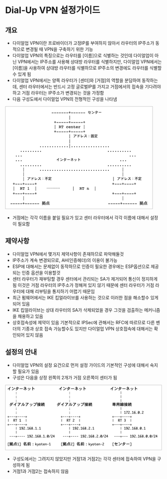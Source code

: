 # Dial-Up VPN 설정가이드

## 개요

- 다이얼업 VPN이란 프로바이더가 고정IP를 부여하지 않아서 라우터의 IP주소가 동적으로 변경될 때 VPN을 구축하기 위한 기능
- 다이얼업 VPN의 특징으로는 라우터를 [이름]으로 식별하는 것인데 다이얼업이 아닌 VPN에서는 IP주소를 사용해 상대방 라우터를 식별하지만, 다이얼업 VPN에서는 [이름]을 사용하여 상대방 라우터를 식별하므로 IP주소의 변경에도 라우터를 식별할 수 있게 됨
- 다이얼업 VPN에서는 양쪽 라우터가 [센터]와 [거점]의 역할을 분담하여 동작하는데, 센터 라우터에서는 반드시 고정 글로벌IP를 가지고 거점에서의 접속을 기다려야 하고 거점 라우터는 IP주소가 변경되는 것을 가정함
- 다음 구성도에서 다이얼업 VPN의 전형적인 구성을 나타냄

![images/dialup_vpn_setup/1.png](images/dialup_vpn_setup/1.png)

- 거점에는 각각 이름을 붙일 필요가 있고 센터 라우터에서 각각 이름에 대해서 설정이 필요함

## 제약사항

- 다이얼업 VPN에서 몇가지 제약사항이 존재하므로 파악해둘것
- IP주소가 계속 변경되므로, AH(인증헤더)의 이용이 불가능
- ESP에 대해서는 문제없이 동작하므로 인증이 필요한 경우에는 ESP옵션으로 제공되는 인증 옵션을 이용할것
- 센터 라우터가 재부팅할 경우 센터에서 관리되는 SA가 제거되어 통신이 정지하게 됨 이것은 거점 라우터의 IP주소가 정해져 있지 않기 때문에 센터 라우터가 거점 라우터에 대해 리부팅을 통지하기 어렵기 때문임
- 최근 펌웨어에서는 IKE 킵얼라이브를 사용하는 것으로 이러한 점을 해소할수 있게 되어 있음
- IKE 킵얼라이브는 상대 라우터의 SA가 삭제되었을 경우 그것을 검출하는 메커니즘을 채용하고 있음
- 상호접속성에 제약이 있음 기본적으로 IPSec에 관해서는 RFC에 따르므로 다른 벤더의 기종과 상호 접속 가능할수도 있지만 다이얼업 VPN 상호접속에 대해서는 확인되어 있지 않음

## 설정의 안내

- 다이얼업 VPN의 설정 요건으로 먼저 설정 가이드의 기본적인 구성에 대해서 숙지할 필요가 있음
- 구성은 다음을 상정 왼쪽의 2개가 거점 오른쪽이 센터가 됨

![images/dialup_vpn_setup/2.png](images/dialup_vpn_setup/2.png)

- 구성도에서는 그려지지 않았지만 거점1과 거점2는 각각 센터에 접속하여 VPN을 구성하게 됨
- 거점1과 거점2는 접속하지 않음
